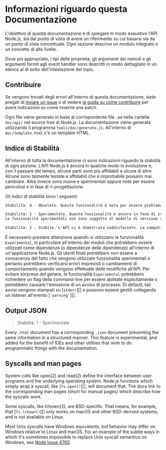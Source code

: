 # Informazioni riguardo questa Documentazione

<!--introduced_in=v0.10.0-->

<!-- type=misc -->

L'obiettivo di questa documentazione è di spiegare in modo esaustivo l'API Node.js, sia dal punto di vista di avere un riferimento su cui basarsi sia da un punto di vista concettuale. Ogni sezione descrive un modulo integrato o un concetto di alto livello.

Dove più appropriato, i tipi delle proprietà, gli argomenti dei metodi e gli argomenti forniti agli event handler sono descritti in modo dettagliato in un elenco al di sotto dell'intestazione del topic.

## Contribuire

Se vengono trovati degli errori all'interno di questa documentazione, siete pregati di [inviare un issue](https://github.com/nodejs/node/issues/new) o di vedere [la guida su come contribuire](https://github.com/nodejs/node/blob/master/CONTRIBUTING.md) per avere indicazioni su come inserire una patch.

Ogni file viene generato in base al corrispondente file `.md` nella cartella `doc/api/` nel source tree di Node.js. La documentazione viene generata utilizzando il programma `tools/doc/generate.js`. All'interno di `doc/template.html` c'è un template HTML.

## Indice di Stabilità

<!--type=misc-->

All'interno di tutta la documentazione ci sono indicazioni riguardo la stabilità di ogni sezione. L'API Node.js è ancora in qualche modo in evoluzione e, con il passare del tempo, alcune parti sono più affidabili e sicure di altre. Alcune sono talmente testate e affidabili che è improbabile possano mai cambiare. Altre invece sono nuove e sperimentali oppure note per essere pericolosi e in fase di ri-progettazione.

Gli indici di stabilità sono i seguenti:

```txt
Stabilità: 0 - Obsoleto. Questa funzionalità è nota per essere problematica ed è una funzionalità alla quale potrebbero essere pianificate delle modifiche. Non bisogna farne affidamento. L'utilizzo di questa funzionalità potrebbe causare l'emissione di avvisi. Per le versioni principali non è prevista la retrocompatibilità.
```

```txt
Stabilità: 1 - Sperimentale. Questa funzionalità è ancora in fase di sviluppo attivo e soggetta a modifiche non retrocompatibili, o addirittura alla rimozione, in qualsiasi versione futura. L'utilizzo di questa funzionalità non è raccomandato negli ambienti di produzione.
Le funzionalità sperimentali non sono soggette al modello di versione semantica di Node.js.
```

```txt
Stabilità: 2 - Stabile. L'API si è dimostrata soddisfacente. La compatibilità con l'ecosistema npm è una priorità elevata e non verrà interrotta se non strettamente necessario.
```

È necessario prestare attenzione quando si utilizzano le funzionalità `Experimental`, in particolare all'interno dei moduli che potrebbero essere utilizzati come dipendenze (o dipendenze delle dipendenze) all'interno di un'applicazione Node.js. Gli utenti finali potrebbero non essere a conoscenza del fatto che vengono utilizzate funzionalità sperimentali e pertanto potrebbero verificarsi errori imprevisti o cambiamenti di comportamento quando vengono effettuate delle modifiche all'API. Per evitare sorprese del genere, le funzionalità `Experimental` potrebbero richiedere un flag della command-line per essere abilitate esplicitamente o potrebbero causare l'emissione di un avviso di processo. Di default, tali avvisi vengono stampati su [`stderr`][] e possono essere gestiti collegando un listener all'evento [`'warning'`][].

## Output JSON

<!-- YAML
added: v0.6.12
-->

> Stabilità: 1 - Sperimentale

Every `.html` document has a corresponding `.json` document presenting the same information in a structured manner. This feature is experimental, and added for the benefit of IDEs and other utilities that wish to do programmatic things with the documentation.

## Syscalls and man pages

System calls like open(2) and read(2) define the interface between user programs and the underlying operating system. Node.js functions which simply wrap a syscall, like [`fs.open()`][], will document that. The docs link to the corresponding man pages (short for manual pages) which describe how the syscalls work.

Some syscalls, like lchown(2), are BSD-specific. That means, for example, that [`fs.lchown()`][] only works on macOS and other BSD-derived systems, and is not available on Linux.

Most Unix syscalls have Windows equivalents, but behavior may differ on Windows relative to Linux and macOS. For an example of the subtle ways in which it's sometimes impossible to replace Unix syscall semantics on Windows, see [Node issue 4760](https://github.com/nodejs/node/issues/4760).